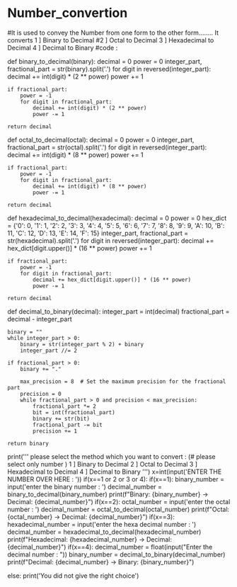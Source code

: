 # Number_convertion
#It is used to convey the Number from one form to the other form........ It converts  1 ] Binary to Decimal             #2 ] Octal to Decimal             3 ] Hexadecimal to Decimal             4 ] Decimal to Binary
#code : 


def binary_to_decimal(binary):
    decimal = 0
    power = 0
    integer_part, fractional_part = str(binary).split('.')
    for digit in reversed(integer_part):
        decimal += int(digit) * (2 ** power)
        power += 1

    if fractional_part:
        power = -1
        for digit in fractional_part:
            decimal += int(digit) * (2 ** power)
            power -= 1

    return decimal


def octal_to_decimal(octal):
    decimal = 0
    power = 0
    integer_part, fractional_part = str(octal).split('.')
    for digit in reversed(integer_part):
        decimal += int(digit) * (8 ** power)
        power += 1

    if fractional_part:
        power = -1
        for digit in fractional_part:
            decimal += int(digit) * (8 ** power)
            power -= 1

    return decimal


def hexadecimal_to_decimal(hexadecimal):
    decimal = 0
    power = 0
    hex_dict = {'0': 0, '1': 1, '2': 2, '3': 3, '4': 4, '5': 5, '6': 6, '7': 7,
                '8': 8, '9': 9, 'A': 10, 'B': 11, 'C': 12, 'D': 13, 'E': 14, 'F': 15}
    integer_part, fractional_part = str(hexadecimal).split('.')
    for digit in reversed(integer_part):
        decimal += hex_dict[digit.upper()] * (16 ** power)
        power += 1

    if fractional_part:
        power = -1
        for digit in fractional_part:
            decimal += hex_dict[digit.upper()] * (16 ** power)
            power -= 1

    return decimal


def decimal_to_binary(decimal):
    integer_part = int(decimal)
    fractional_part = decimal - integer_part

    binary = ""
    while integer_part > 0:
        binary = str(integer_part % 2) + binary
        integer_part //= 2

    if fractional_part > 0:
        binary += "."

        max_precision = 8  # Set the maximum precision for the fractional part
        precision = 0
        while fractional_part > 0 and precision < max_precision:
            fractional_part *= 2
            bit = int(fractional_part)
            binary += str(bit)
            fractional_part -= bit
            precision += 1

    return binary
print(''' please select the method which you want to convert : 
      (# please select only number )
            1 ] Binary to Decimal
            2 ] Octal to Decimal
            3 ] Hexadecimal to Decimal
            4 ] Decimal to Binary
            ''')
x=int(input('ENTER THE NUMBER OVER HERE : '))
if(x==1 or 2 or 3 or 4):
    if(x==1):
        binary_number = input('enter the binary number : ')
        decimal_number = binary_to_decimal(binary_number)
        print(f"Binary: {binary_number} -> Decimal: {decimal_number}")
    if(x==2):
        octal_number = input('enter the octal number : ')
        decimal_number = octal_to_decimal(octal_number)
        print(f"Octal: {octal_number} -> Decimal: {decimal_number}")
    if(x==3):
        hexadecimal_number = input('enter the hexa decimal number : ')
        decimal_number = hexadecimal_to_decimal(hexadecimal_number)
        print(f"Hexadecimal: {hexadecimal_number} -> Decimal: {decimal_number}")
    if(x==4):
        decimal_number = float(input("Enter the decimal number : "))
        binary_number = decimal_to_binary(decimal_number)
        print(f"Decimal: {decimal_number} -> Binary: {binary_number}")

else:
    print('You did not give the right choice')
